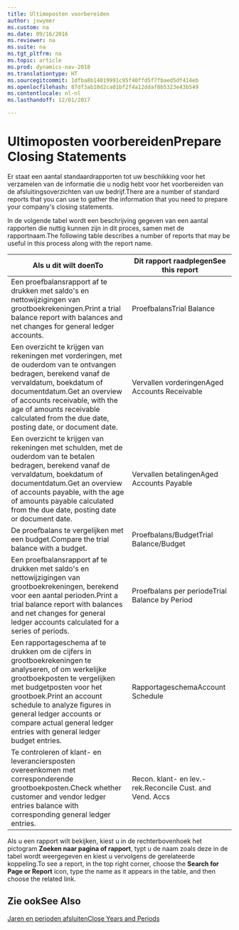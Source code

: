 ```yaml
---
title: Ultimoposten voorbereiden
author: jswymer
ms.custom: na
ms.date: 09/16/2016
ms.reviewer: na
ms.suite: na
ms.tgt_pltfrm: na
ms.topic: article
ms.prod: dynamics-nav-2018
ms.translationtype: HT
ms.sourcegitcommit: 1dfba8b14019991c95f40ffd5f7fbaed5df414eb
ms.openlocfilehash: 87df3ab10d2ca01bf2f4a12ddaf8b5323e43b549
ms.contentlocale: nl-nl
ms.lasthandoff: 12/01/2017

---
```

# <a name="prepare-closing-statements"></a><span data-ttu-id="225bc-102">Ultimoposten voorbereiden</span><span class="sxs-lookup"><span data-stu-id="225bc-102">Prepare Closing Statements</span></span>
<span data-ttu-id="225bc-103">Er staat een aantal standaardrapporten tot uw beschikking voor het verzamelen van de informatie die u nodig hebt voor het voorbereiden van de afsluitingsoverzichten van uw bedrijf.</span><span class="sxs-lookup"><span data-stu-id="225bc-103">There are a number of standard reports that you can use to gather the information that you need to prepare your company's closing statements.</span></span>

<span data-ttu-id="225bc-104">In de volgende tabel wordt een beschrijving gegeven van een aantal rapporten die nuttig kunnen zijn in dit proces, samen met de rapportnaam.</span><span class="sxs-lookup"><span data-stu-id="225bc-104">The following table describes a number of reports that may be useful in this process along with the report name.</span></span>


|<span data-ttu-id="225bc-105">Als u dit wilt doen</span><span class="sxs-lookup"><span data-stu-id="225bc-105">To</span></span>     |<span data-ttu-id="225bc-106">Dit rapport raadplegen</span><span class="sxs-lookup"><span data-stu-id="225bc-106">See this report</span></span>       |
|-------|----------------------|
|<span data-ttu-id="225bc-107">Een proefbalansrapport af te drukken met saldo's en nettowijzigingen van grootboekrekeningen.</span><span class="sxs-lookup"><span data-stu-id="225bc-107">Print a trial balance report with balances and net changes for general ledger accounts.</span></span>|<span data-ttu-id="225bc-108">Proefbalans</span><span class="sxs-lookup"><span data-stu-id="225bc-108">Trial Balance</span></span>|
|<span data-ttu-id="225bc-109">Een overzicht te krijgen van rekeningen met vorderingen, met de ouderdom van te ontvangen bedragen, berekend vanaf de vervaldatum, boekdatum of documentdatum.</span><span class="sxs-lookup"><span data-stu-id="225bc-109">Get an overview of accounts receivable, with the age of amounts receivable calculated from the due date, posting date, or document date.</span></span>|<span data-ttu-id="225bc-110">Vervallen vorderingen</span><span class="sxs-lookup"><span data-stu-id="225bc-110">Aged Accounts Receivable</span></span>|
|<span data-ttu-id="225bc-111">Een overzicht te krijgen van rekeningen met schulden, met de ouderdom van te betalen bedragen, berekend vanaf de vervaldatum, boekdatum of documentdatum.</span><span class="sxs-lookup"><span data-stu-id="225bc-111">Get an overview of accounts payable, with the age of amounts payable calculated from the due date, posting date or document date.</span></span>|<span data-ttu-id="225bc-112">Vervallen betalingen</span><span class="sxs-lookup"><span data-stu-id="225bc-112">Aged Accounts Payable</span></span>|
|<span data-ttu-id="225bc-113">De proefbalans te vergelijken met een budget.</span><span class="sxs-lookup"><span data-stu-id="225bc-113">Compare the trial balance with a budget.</span></span>|<span data-ttu-id="225bc-114">Proefbalans/Budget</span><span class="sxs-lookup"><span data-stu-id="225bc-114">Trial Balance/Budget</span></span>|
|<span data-ttu-id="225bc-115">Een proefbalansrapport af te drukken met saldo's en nettowijzigingen van grootboekrekeningen, berekend voor een aantal perioden.</span><span class="sxs-lookup"><span data-stu-id="225bc-115">Print a trial balance report with balances and net changes for general ledger accounts calculated for a series of periods.</span></span>|<span data-ttu-id="225bc-116">Proefbalans per periode</span><span class="sxs-lookup"><span data-stu-id="225bc-116">Trial Balance by Period</span></span>|
|<span data-ttu-id="225bc-117">Een rapportageschema af te drukken om de cijfers in grootboekrekeningen te analyseren, of om werkelijke grootboekposten te vergelijken met budgetposten voor het grootboek.</span><span class="sxs-lookup"><span data-stu-id="225bc-117">Print an account schedule to analyze figures in general ledger accounts or compare actual general ledger entries with general ledger budget entries.</span></span>|<span data-ttu-id="225bc-118">Rapportageschema</span><span class="sxs-lookup"><span data-stu-id="225bc-118">Account Schedule</span></span>|
|<span data-ttu-id="225bc-119">Te controleren of klant- en leveranciersposten overeenkomen met corresponderende grootboekposten.</span><span class="sxs-lookup"><span data-stu-id="225bc-119">Check whether customer and vendor ledger entries balance with corresponding general ledger entries.</span></span>|<span data-ttu-id="225bc-120">Recon. klant- en lev.-rek.</span><span class="sxs-lookup"><span data-stu-id="225bc-120">Reconcile Cust. and Vend. Accs</span></span>|
<span data-ttu-id="225bc-121">Als u een rapport wilt bekijken, kiest u in de rechterbovenhoek het pictogram **Zoeken naar pagina of rapport**, typt u de naam zoals deze in de tabel wordt weergegeven en kiest u vervolgens de gerelateerde koppeling.</span><span class="sxs-lookup"><span data-stu-id="225bc-121">To see a report, in the top right corner, choose the **Search for Page or Report** icon, type the name as it appears in the table, and then choose the related link.</span></span>
## <a name="see-also"></a><span data-ttu-id="225bc-122">Zie ook</span><span class="sxs-lookup"><span data-stu-id="225bc-122">See Also</span></span>
[<span data-ttu-id="225bc-123">Jaren en perioden afsluiten</span><span class="sxs-lookup"><span data-stu-id="225bc-123">Close Years and Periods</span></span>](year-close-years-periods.md)

